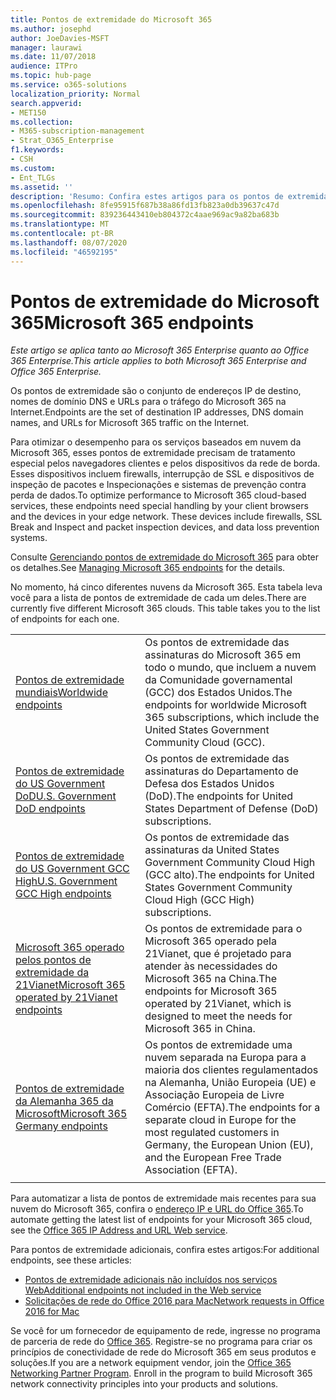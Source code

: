 ```yaml
---
title: Pontos de extremidade do Microsoft 365
ms.author: josephd
author: JoeDavies-MSFT
manager: laurawi
ms.date: 11/07/2018
audience: ITPro
ms.topic: hub-page
ms.service: o365-solutions
localization_priority: Normal
search.appverid:
- MET150
ms.collection:
- M365-subscription-management
- Strat_O365_Enterprise
f1.keywords:
- CSH
ms.custom:
- Ent_TLGs
ms.assetid: ''
description: 'Resumo: Confira estes artigos para os pontos de extremidade de Internet das diferentes nuvens Microsoft 365.'
ms.openlocfilehash: 8fe95915f687b38a86fd13fb823a0db39637c47d
ms.sourcegitcommit: 839236443410eb804372c4aae969ac9a82ba683b
ms.translationtype: MT
ms.contentlocale: pt-BR
ms.lasthandoff: 08/07/2020
ms.locfileid: "46592195"
---
```

# <a name="microsoft-365-endpoints"></a><span data-ttu-id="161ae-103">Pontos de extremidade do Microsoft 365</span><span class="sxs-lookup"><span data-stu-id="161ae-103">Microsoft 365 endpoints</span></span>

<span data-ttu-id="161ae-104">*Este artigo se aplica tanto ao Microsoft 365 Enterprise quanto ao Office 365 Enterprise.*</span><span class="sxs-lookup"><span data-stu-id="161ae-104">*This article applies to both Microsoft 365 Enterprise and Office 365 Enterprise.*</span></span>

<span data-ttu-id="161ae-105">Os pontos de extremidade são o conjunto de endereços IP de destino, nomes de domínio DNS e URLs para o tráfego do Microsoft 365 na Internet.</span><span class="sxs-lookup"><span data-stu-id="161ae-105">Endpoints are the set of destination IP addresses, DNS domain names, and URLs for Microsoft 365 traffic on the Internet.</span></span> 

<span data-ttu-id="161ae-p101">Para otimizar o desempenho para os serviços baseados em nuvem da Microsoft 365, esses pontos de extremidade precisam de tratamento especial pelos navegadores clientes e pelos dispositivos da rede de borda. Esses dispositivos incluem firewalls, interrupção de SSL e dispositivos de inspeção de pacotes e Inspecionações e sistemas de prevenção contra perda de dados.</span><span class="sxs-lookup"><span data-stu-id="161ae-p101">To optimize performance to Microsoft 365 cloud-based services, these endpoints need special handling by your client browsers and the devices in your edge network. These devices include firewalls, SSL Break and Inspect and packet inspection devices, and data loss prevention systems.</span></span>

<span data-ttu-id="161ae-108">Consulte [Gerenciando pontos de extremidade do Microsoft 365](managing-office-365-endpoints.md) para obter os detalhes.</span><span class="sxs-lookup"><span data-stu-id="161ae-108">See [Managing Microsoft 365 endpoints](managing-office-365-endpoints.md) for the details.</span></span>

<span data-ttu-id="161ae-p102">No momento, há cinco diferentes nuvens da Microsoft 365. Esta tabela leva você para a lista de pontos de extremidade de cada um deles.</span><span class="sxs-lookup"><span data-stu-id="161ae-p102">There are currently five different Microsoft 365 clouds. This table takes you to the list of endpoints for each one.</span></span>

|||
|:-------|:-----|
| [<span data-ttu-id="161ae-111">Pontos de extremidade mundiais</span><span class="sxs-lookup"><span data-stu-id="161ae-111">Worldwide endpoints</span></span>](urls-and-ip-address-ranges.md) | <span data-ttu-id="161ae-112">Os pontos de extremidade das assinaturas do Microsoft 365 em todo o mundo, que incluem a nuvem da Comunidade governamental (GCC) dos Estados Unidos.</span><span class="sxs-lookup"><span data-stu-id="161ae-112">The endpoints for worldwide Microsoft 365 subscriptions, which include the United States Government Community Cloud (GCC).</span></span> |
| [<span data-ttu-id="161ae-113">Pontos de extremidade do US Government DoD</span><span class="sxs-lookup"><span data-stu-id="161ae-113">U.S. Government DoD endpoints</span></span>](office-365-u-s-government-dod-endpoints.md) | <span data-ttu-id="161ae-114">Os pontos de extremidade das assinaturas do Departamento de Defesa dos Estados Unidos (DoD).</span><span class="sxs-lookup"><span data-stu-id="161ae-114">The endpoints for United States Department of Defense (DoD) subscriptions.</span></span> |
| [<span data-ttu-id="161ae-115">Pontos de extremidade do US Government GCC High</span><span class="sxs-lookup"><span data-stu-id="161ae-115">U.S. Government GCC High endpoints</span></span>](office-365-u-s-government-gcc-high-endpoints.md) | <span data-ttu-id="161ae-116">Os pontos de extremidade das assinaturas da United States Government Community Cloud High (GCC alto).</span><span class="sxs-lookup"><span data-stu-id="161ae-116">The endpoints for United States Government Community Cloud High (GCC High) subscriptions.</span></span> |
| [<span data-ttu-id="161ae-117">Microsoft 365 operado pelos pontos de extremidade da 21Vianet</span><span class="sxs-lookup"><span data-stu-id="161ae-117">Microsoft 365 operated by 21Vianet endpoints</span></span>](urls-and-ip-address-ranges-21vianet.md) | <span data-ttu-id="161ae-118">Os pontos de extremidade para o Microsoft 365 operado pela 21Vianet, que é projetado para atender às necessidades do Microsoft 365 na China.</span><span class="sxs-lookup"><span data-stu-id="161ae-118">The endpoints for Microsoft 365 operated by 21Vianet, which is designed to meet the needs for Microsoft 365 in China.</span></span> |
| [<span data-ttu-id="161ae-119">Pontos de extremidade da Alemanha 365 da Microsoft</span><span class="sxs-lookup"><span data-stu-id="161ae-119">Microsoft 365 Germany endpoints</span></span>](office-365-germany-endpoints.md) | <span data-ttu-id="161ae-120">Os pontos de extremidade uma nuvem separada na Europa para a maioria dos clientes regulamentados na Alemanha, União Europeia (UE) e Associação Europeia de Livre Comércio (EFTA).</span><span class="sxs-lookup"><span data-stu-id="161ae-120">The endpoints for a separate cloud in Europe for the most regulated customers in Germany, the European Union (EU), and the European Free Trade Association (EFTA).</span></span> |
|||

<span data-ttu-id="161ae-121">Para automatizar a lista de pontos de extremidade mais recentes para sua nuvem do Microsoft 365, confira o [endereço IP e URL do Office 365](office-365-ip-web-service.md).</span><span class="sxs-lookup"><span data-stu-id="161ae-121">To automate getting the latest list of endpoints for your Microsoft 365 cloud, see the [Office 365 IP Address and URL Web service](office-365-ip-web-service.md).</span></span>

<span data-ttu-id="161ae-122">Para pontos de extremidade adicionais, confira estes artigos:</span><span class="sxs-lookup"><span data-stu-id="161ae-122">For additional endpoints, see these articles:</span></span>

- [<span data-ttu-id="161ae-123">Pontos de extremidade adicionais não incluídos nos serviços Web</span><span class="sxs-lookup"><span data-stu-id="161ae-123">Additional endpoints not included in the Web service</span></span>](additional-office365-ip-addresses-and-urls.md)
- [<span data-ttu-id="161ae-124">Solicitações de rede do Office 2016 para Mac</span><span class="sxs-lookup"><span data-stu-id="161ae-124">Network requests in Office 2016 for Mac</span></span>](network-requests-in-office-2016-for-mac.md)

<span data-ttu-id="161ae-p103">Se você for um fornecedor de equipamento de rede, ingresse no programa de parceria de rede do [Office 365](office-365-networking-partner-program.md). Registre-se no programa para criar os princípios de conectividade de rede do Microsoft 365 em seus produtos e soluções.</span><span class="sxs-lookup"><span data-stu-id="161ae-p103">If you are a network equipment vendor, join the [Office 365 Networking Partner Program](office-365-networking-partner-program.md). Enroll in the program to build Microsoft 365 network connectivity principles into your products and solutions.</span></span> 

